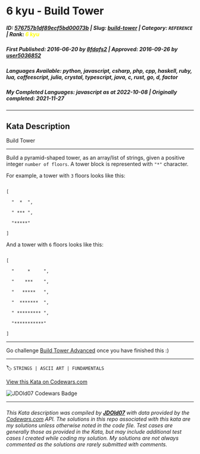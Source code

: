 # 6 kyu - Build Tower

##### **ID**: [576757b1df89ecf5bd00073b](https://www.codewars.com/kata/576757b1df89ecf5bd00073b) | **Slug**: [build-tower](https://www.codewars.com/kata/576757b1df89ecf5bd00073b) | **Category**: `REFERENCE` | **Rank**: <span style="color:yellow">6 kyu</span>

##### **First Published**: 2016-06-20 ***by*** [8fdafs2](https://www.codewars.com/users/8fdafs2) | **Approved**: 2016-09-26 ***by*** [user5036852](https://www.codewars.com/users/user5036852)

##### **Languages Available**: python, javascript, csharp, php, cpp, haskell, ruby, lua, coffeescript, julia, crystal, typescript, java, c, rust, go, d, factor

##### **My Completed Languages**: javascript ***as at*** 2022-10-08 | **Originally completed**: 2021-11-27

---

## Kata Description


Build Tower

---



Build a pyramid-shaped tower, as an array/list of strings, given a positive integer `number of floors`. A tower block is represented with `"*"` character.



For example, a tower with `3` floors looks like this:



```

[

  "  *  ",

  " *** ", 

  "*****"

]

```



And a tower with `6` floors looks like this:



```

[

  "     *     ", 

  "    ***    ", 

  "   *****   ", 

  "  *******  ", 

  " ********* ", 

  "***********"

]

```



___



Go challenge [Build Tower Advanced](https://www.codewars.com/kata/57675f3dedc6f728ee000256) once you have finished this :)



---


🏷 `STRINGS | ASCII ART | FUNDAMENTALS`


[View this Kata on Codewars.com](https://www.codewars.com/kata/576757b1df89ecf5bd00073b)

![](https://www.codewars.com/users/jdold07/badges/large "JDOld07 Codewars Badge")

---

###### *This Kata description was compiled by [**JDOld07**](https://tpstech.dev) with data provided by the [Codewars.com](https://www.codewars.com) API.  The solutions in this repo associated with this kata are my solutions unless otherwise noted in the code file.  Test cases are generally those as provided in the Kata, but may include additional test cases I created while coding my solution.  My solutions are not always commented as the solutions are rarely submitted with comments.*
